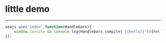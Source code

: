 # little demo
---


````javascript
seajs.use('index',function(Handlebars){
    window.console && console.log(Handlebars.compile('{{hello}}')({hello:'world'}));
});
````